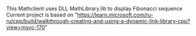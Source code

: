 This Mathclient uses DLL MathLibrary.lib to display Fibonacci sequence
Current project is based on "https://learn.microsoft.com/ru-ru/cpp/build/walkthrough-creating-and-using-a-dynamic-link-library-cpp?view=msvc-170"

